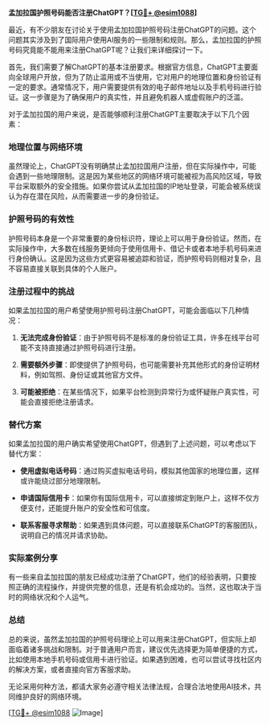 **孟加拉国护照号码能否注册ChatGPT？[[TG💪+ @esim1088](https://t.me/s/esim1088)]**

最近，有不少朋友在讨论关于使用孟加拉国护照号码注册ChatGPT的问题。这个问题其实涉及到了国际用户使用AI服务的一些限制和规则。那么，孟加拉国的护照号码究竟能不能用来注册ChatGPT呢？让我们来详细探讨一下。

首先，我们需要了解ChatGPT的基本注册要求。根据官方信息，ChatGPT主要面向全球用户开放，但为了防止滥用或不当使用，它对用户的地理位置和身份验证有一定的要求。通常情况下，用户需要提供有效的电子邮件地址以及手机号码进行验证。这一步骤是为了确保用户的真实性，并且避免机器人或虚假账户的泛滥。

对于孟加拉国的用户来说，是否能够顺利注册ChatGPT主要取决于以下几个因素：

### 地理位置与网络环境

虽然理论上，ChatGPT没有明确禁止孟加拉国用户注册，但在实际操作中，可能会遇到一些地理限制。这是因为某些地区的网络环境可能被视为高风险区域，导致平台采取额外的安全措施。如果你尝试从孟加拉国的IP地址登录，可能会被系统误认为存在潜在风险，从而需要进一步的身份验证。

### 护照号码的有效性

护照号码本身是一个非常重要的身份标识符，理论上可以用于身份验证。然而，在实际操作中，大多数在线服务更倾向于使用信用卡、借记卡或者本地手机号码来进行身份确认。这是因为这些方式更容易被追踪和验证，而护照号码则相对复杂，且不容易直接关联到具体的个人账户。

### 注册过程中的挑战

如果孟加拉国的用户希望使用护照号码注册ChatGPT，可能会面临以下几种情况：

1. **无法完成身份验证**：由于护照号码不是标准的身份验证工具，许多在线平台可能不支持直接通过护照号码进行注册。
   
2. **需要额外步骤**：即使提供了护照号码，也可能需要补充其他形式的身份证明材料，例如驾照、身份证或其他官方文件。

3. **可能被拒绝**：在某些情况下，如果平台检测到异常行为或怀疑账户真实性，可能会直接拒绝注册请求。

### 替代方案

如果孟加拉国的用户确实希望使用ChatGPT，但遇到了上述问题，可以考虑以下替代方案：

- **使用虚拟电话号码**：通过购买虚拟电话号码，模拟其他国家的地理位置，这样或许能绕过部分地理限制。
  
- **申请国际信用卡**：如果你有国际信用卡，可以直接绑定到账户上，这样不仅方便支付，还能提升账户的安全性和可信度。

- **联系客服寻求帮助**：如果遇到具体问题，可以直接联系ChatGPT的客服团队，说明自己的情况并请求协助。

### 实际案例分享

有一些来自孟加拉国的朋友已经成功注册了ChatGPT，他们的经验表明，只要按照正确的流程操作，并提供完整的信息，还是有机会成功的。当然，这也取决于当时的网络状况和个人运气。

### 总结

总的来说，虽然孟加拉国的护照号码理论上可以用来注册ChatGPT，但实际上却面临着诸多挑战和限制。对于普通用户而言，建议优先选择更为简单便捷的方式，比如使用本地手机号码或信用卡进行验证。如果遇到困难，也可以尝试寻找社区内的解决方案，或者直接向官方客服求助。

无论采用何种方法，都请大家务必遵守相关法律法规，合理合法地使用AI技术，共同维护良好的网络环境。

[[TG💪+ @esim1088](https://t.me/s/esim1088) ![Image](https://i.postimg.cc/4NQfJmqS/Snipaste-2025-05-13-00-14-12.png)]